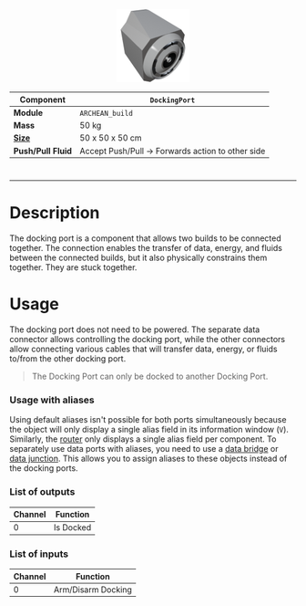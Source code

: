 <p align="center">
  <img src="DockingPort.png" />
</p>

|Component|`DockingPort`|
|---|---|
|**Module**|`ARCHEAN_build`|
|**Mass**|50 kg|
|[**Size**](# "Based on the component's occupancy in a fixed 25cm grid.")|50 x 50 x 50 cm|
|**Push/Pull Fluid**|Accept Push/Pull -> Forwards action to other side|
#
---

# Description
The docking port is a component that allows two builds to be connected together. The connection enables the transfer of data, energy, and fluids between the connected builds, but it also physically constrains them together. They are stuck together.

# Usage
The docking port does not need to be powered.
The separate data connector allows controlling the docking port, while the other connectors allow connecting various cables that will transfer data, energy, or fluids to/from the other docking port.

> The Docking Port can only be docked to another Docking Port.

### Usage with aliases
Using default aliases isn't possible for both ports simultaneously because the object will only display a single alias field in its information window (`V`). Similarly, the [router](../computers/Router.md) only displays a single alias field per component.
To separately use data ports with aliases, you need to use a [data bridge](../computers/DataBridge.md) or [data junction](../computers/DataJunction.md). This allows you to assign aliases to these objects instead of the docking ports.

### List of outputs
|Channel|Function|
|---|---|
|0|Is Docked

### List of inputs
|Channel|Function
|---|---|
|0|Arm/Disarm Docking

